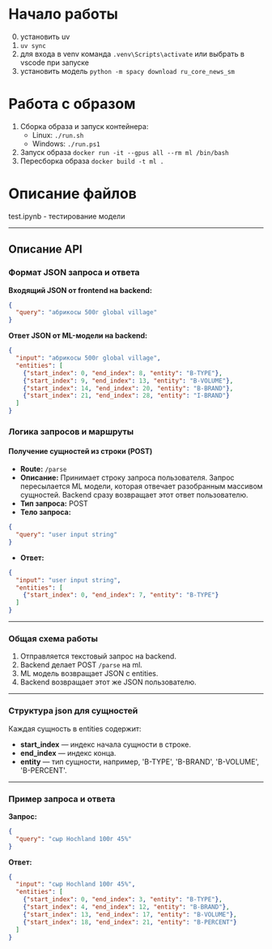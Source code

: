 # Начало работы
0) установить uv
1) `uv sync`
2) для входа в venv команда `.venv\Scripts\activate` или выбрать в vscode при запуске
3) установить модель `python -m spacy download ru_core_news_sm`

# Работа с образом
1) Сборка образа и запуск контейнера:
    - Linux: `./run.sh`
    - Windows: `./run.ps1`
2) Запуск образа `docker run -it --gpus all --rm ml /bin/bash`
3) Пересборка образа `docker build -t ml .`

# Описание файлов
test.ipynb - тестирование модели

---

## Описание API
### Формат JSON запроса и ответа

**Входящий JSON от frontend на backend:**

```json
{
  "query": "абрикосы 500г global village"
}
```

**Ответ JSON от ML-модели на backend:**

```json
{
  "input": "абрикосы 500г global village",
  "entities": [
    {"start_index": 0, "end_index": 8, "entity": "B-TYPE"},
    {"start_index": 9, "end_index": 13, "entity": "B-VOLUME"},
    {"start_index": 14, "end_index": 20, "entity": "B-BRAND"},
    {"start_index": 21, "end_index": 28, "entity": "I-BRAND"}
  ]
}
```


### Логика запросов и маршруты

#### Получение сущностей из строки (POST)

- **Route:** `/parse`
- **Описание:**
Принимает строку запроса пользователя. Запрос пересылается ML модели, которая отвечает разобранным массивом сущностей. Backend сразу возвращает этот ответ пользователю.
- **Тип запроса:** POST
- **Тело запроса:**

```json
{
  "query": "user input string"
}
```

- **Ответ:**

```json
{
  "input": "user input string",
  "entities": [
    {"start_index": 0, "end_index": 7, "entity": "B-TYPE"}
  ]
}
```

***

### Общая схема работы

1. Отправляется текстовый запрос на backend.
2. Backend делает POST `/parse` на ml.
3. ML модель возвращает JSON с entities.
4. Backend возвращает этот же JSON пользователю.

***

### Структура json для сущностей

Каждая сущность в entities содержит:

- **start_index** — индекс начала сущности в строке.
- **end_index** — индекс конца.
- **entity** — тип сущности, например, 'B-TYPE', 'B-BRAND', 'B-VOLUME', 'B-PERCENT'.

***

### Пример запроса и ответа

**Запрос:**

```json
{
  "query": "сыр Hochland 100г 45%"
}
```

**Ответ:**

```json
{
  "input": "сыр Hochland 100г 45%",
  "entities": [
    {"start_index": 0, "end_index": 3, "entity": "B-TYPE"},
    {"start_index": 4, "end_index": 12, "entity": "B-BRAND"},
    {"start_index": 13, "end_index": 17, "entity": "B-VOLUME"},
    {"start_index": 18, "end_index": 21, "entity": "B-PERCENT"}
  ]
}
```
